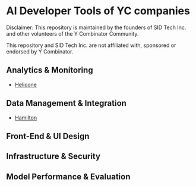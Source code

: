 # AI Developer Tools of YC companies
Disclaimer: This repository is maintained by the founders of SID Tech Inc. and other volunteers of the Y Combinator Community.

This repository and SID Tech Inc. are not affiliated with, sponsored or endorsed by Y Combinator.

## Analytics & Monitoring
* [Helicone](https://helicone.ai)


## Data Management & Integration
* [Hamilton](https://github.com/dagWorks-Inc/hamilton)

## Front-End & UI Design


## Infrastructure & Security


## Model Performance & Evaluation





